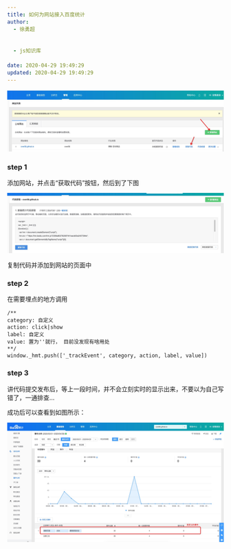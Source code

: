 ```yaml
---
title: 如何为网站接入百度统计
author:
  - 徐勇超


  - js知识库

date: 2020-04-29 19:49:29
updated: 2020-04-29 19:49:29
---
```


![image-20200429195549105](/如何为网站接入百度统计/image-20200429195549105.png)

<!-- more -->

### step 1

添加网站，并点击“获取代码”按钮，然后到了下图

![image-20200429195704044](/如何为网站接入百度统计/image-20200429195704044.png)

复制代码并添加到网站的页面中



### step 2

在需要埋点的地方调用

```
/**
category: 自定义
action: click|show
label: 自定义
value: 置为''就行， 目前没发现有啥用处
**/
window._hmt.push(['_trackEvent', category, action, label, value])

```

 ### step 3

讲代码提交发布后，等上一段时间，并不会立刻实时的显示出来，不要以为自己写错了，一通排查...

成功后可以查看到如图所示：

![image-20200429200608577](/如何为网站接入百度统计/image-20200429200608577.png)